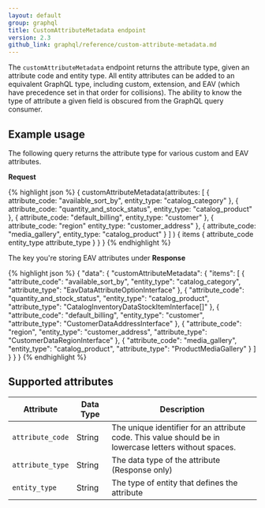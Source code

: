 ```yaml
---
layout: default
group: graphql
title: CustomAttributeMetadata endpoint
version: 2.3
github_link: graphql/reference/custom-attribute-metadata.md
---
```


The `customAttributeMetadata` endpoint returns the attribute type, given an attribute code and entity type. All entity attributes can be added to an equivalent GraphQL type, including custom, extension, and EAV (which have precedence set in that order for collisions). The ability to know the type of attribute a given field is obscured from the GraphQL query consumer.


## Example usage

The following query returns the attribute type for various custom and EAV attributes.

**Request**

{% highlight json %}
{
  customAttributeMetadata(attributes:
  [
    {
      attribute_code: "available_sort_by",
      entity_type: "catalog_category"
    },
    {
      attribute_code: "quantity_and_stock_status",
      entity_type: "catalog_product"
    },
    {
      attribute_code: "default_billing",
      entity_type: "customer"
    },
    {
     attribute_code: "region"
     entity_type: "customer_address"
    },
    {
      attribute_code: "media_gallery",
      entity_type: "catalog_product"
    }
  ]
  )
  {
    items
    {
      attribute_code
      entity_type
      attribute_type
    }
  }
 }
 {% endhighlight %}

The key you're storing EAV attributes under
**Response**

{% highlight json %}
{
  "data": {
    "customAttributeMetadata": {
      "items": [
        {
          "attribute_code": "available_sort_by",
          "entity_type": "catalog_category",
          "attribute_type": "EavDataAttributeOptionInterface"
        },
        {
          "attribute_code": "quantity_and_stock_status",
          "entity_type": "catalog_product",
          "attribute_type": "CatalogInventoryDataStockItemInterface[]"
        },
        {
          "attribute_code": "default_billing",
          "entity_type": "customer",
          "attribute_type": "CustomerDataAddressInterface"
        },
        {
          "attribute_code": "region",
          "entity_type": "customer_address",
          "attribute_type": "CustomerDataRegionInterface"
        },
        {
          "attribute_code": "media_gallery",
          "entity_type": "catalog_product",
          "attribute_type": "ProductMediaGallery"
        }
      ]
    }
  }
}
{% endhighlight %}


## Supported attributes

Attribute |  Data Type | Description
--- | --- | ---
`attribute_code` | String | The unique identifier for an attribute code. This value should be in lowercase letters without spaces.
`attribute_type` | String | The data type of the attribute (Response only)
`entity_type` | String | The type of entity that defines the attribute
